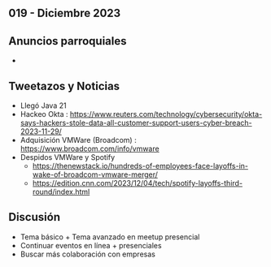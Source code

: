 019 - Diciembre 2023
--

## Anuncios parroquiales
- 

## Tweetazos y Noticias
* Llegó Java 21
* Hackeo Okta : https://www.reuters.com/technology/cybersecurity/okta-says-hackers-stole-data-all-customer-support-users-cyber-breach-2023-11-29/
* Adquisición VMWare (Broadcom) : https://www.broadcom.com/info/vmware  
* Despidos VMWare y Spotify
  * https://thenewstack.io/hundreds-of-employees-face-layoffs-in-wake-of-broadcom-vmware-merger/
  * https://edition.cnn.com/2023/12/04/tech/spotify-layoffs-third-round/index.html

## Discusión
* Tema básico + Tema avanzado en meetup presencial
* Continuar eventos en línea + presenciales
* Buscar más colaboración con empresas
 
